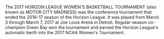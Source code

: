 The 2017 HORIZON LEAGUE WOMEN'S BASKETBALL TOURNAMENT (also known as MOTOR CITY MADNESS) was the conference tournament that ended the 2016–17 season of the Horizon League. It was played from March 3 through March 7, 2017 at Joe Louis Arena in Detroit. Regular-season co-champion Green Bay won the tournament and earned the Horizon League's automatic berth into the 2017 NCAA Women's Tournament.
